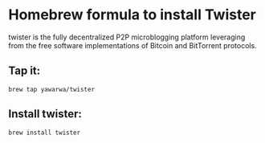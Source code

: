 # Homebrew formula to install Twister 

twister is the fully decentralized P2P microblogging platform leveraging from the free software implementations of Bitcoin and BitTorrent protocols. 

## Tap it:

```
brew tap yawarwa/twister
```

## Install twister:

```
brew install twister
```
